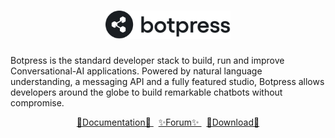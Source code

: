 <h1 align="center">
  <img
      alt="Datalayer"
      src="./assets/bp-logo.svg"
      width="200"
    />
</h1>


Botpress is the standard developer stack to build, run and improve Conversational-AI applications. Powered by natural language understanding, a messaging API and a fully featured studio, Botpress allows developers around the globe to build remarkable chatbots without compromise.

</hr>

<center>
    <a href="https://botpress.com/docs">
        📕Documentation📕
    </a>
    &nbsp;
    <a href="forum.botpress.com" class="btn btn-default btn-lg">
        ✨Forum✨
    </a> 
    &nbsp;
    <a href="https://botpress.com/download" class="btn btn-default btn-lg">
        💾Download💾
    </a> 
</center>

